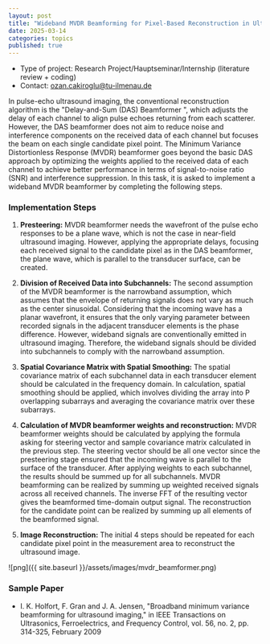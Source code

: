 ```yaml
---
layout: post
title: "Wideband MVDR Beamforming for Pixel-Based Reconstruction in Ultrasound Imaging"
date: 2025-03-14
categories: topics
published: true
---
```


- Type of project: Research Project/Hauptseminar/Internship (literature review + coding)
- Contact: ozan.cakiroglu@tu-ilmenau.de

In pulse-echo ultrasound imaging, the conventional reconstruction algorithm is the "Delay-and-Sum (DAS) Beamformer ", 
which adjusts the delay of each channel to align pulse echoes returning from each scatterer. However, the DAS beamformer 
does not aim to reduce noise and interference components on the received data of each channel but focuses the beam on each 
single candidate pixel point. The Minimum Variance Distortionless Response (MVDR) beamformer goes beyond the basic DAS approach 
by optimizing the weights applied to the received data of each channel to achieve better performance in terms of signal-to-noise 
ratio (SNR) and interference suppression. In this task, it is asked to implement a wideband MVDR beamformer by completing the following steps.  

### Implementation Steps 
1. **Presteering:** MVDR beamformer needs the wavefront of the pulse echo responses to be a plane wave, which is not the case in near-field ultrasound imaging. 
However, applying the appropriate delays, focusing each received signal to the candidate pixel as in the DAS beamformer, the plane wave, which is parallel to the transducer surface, can be created.  

2. **Division of Received Data into Subchannels:** The second assumption of the MVDR beamformer is the narrowband assumption, which assumes that the envelope of returning 
signals does not vary as much as the center sinusoidal. Considering that the incoming wave has a planar wavefront, it ensures that the only varying parameter between recorded signals 
in the adjacent transducer elements is the phase difference. However, wideband signals are conventionally emitted in ultrasound imaging. Therefore, the wideband signals should be divided
 into subchannels to comply with the narrowband assumption.  

3. **Spatial Covariance Matrix with Spatial Smoothing:** The spatial covariance matrix of each subchannel data in each transducer element should be calculated in the frequency domain. 
In calculation, spatial smoothing should be applied, which involves dividing the array into P overlapping subarrays and averaging the covariance matrix over these subarrays.  

4. **Calculation of MVDR beamformer weights and reconstruction:** MVDR beamformer weights should be calculated by applying the formula asking for steering vector and 
sample covariance matrix calculated in the previous step. The steering vector should be all one vector since the presteering stage ensured that the incoming wave is 
parallel to the surface of the transducer. After applying weights to each subchannel, the results should be summed up for all subchannels. MVDR beamforming can be 
realized by summing up weighted received signals across all received channels. The inverse FFT of the resulting vector gives the beamformed time-domain output signal. 
The reconstruction for the candidate point can be realized by summing up all elements of the beamformed signal.  

5. **Image Reconstruction:** The initial 4 steps should be repeated for each candidate pixel point in the measurement area to reconstruct the ultrasound image.

![png]({{ site.baseurl }}/assets/images/mvdr_beamformer.png)

### Sample Paper

- I. K. Holfort, F. Gran and J. A. Jensen, "Broadband minimum variance beamforming for ultrasound imaging," in IEEE Transactions on Ultrasonics, Ferroelectrics, and Frequency Control, vol. 56, no. 2, pp. 314-325, February 2009

    

